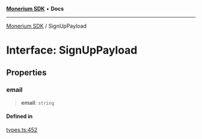 [**Monerium SDK**](../README.md) • **Docs**

***

[Monerium SDK](../README.md) / SignUpPayload

# Interface: SignUpPayload

## Properties

### email

> **email**: `string`

#### Defined in

[types.ts:452](https://github.com/monerium/js-monorepo/blob/main/packages/sdk/src/types.ts#L452)
